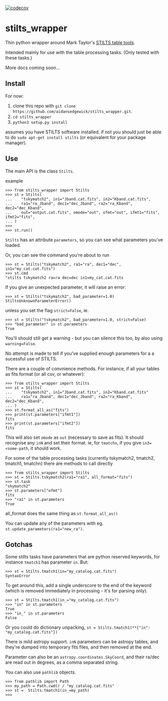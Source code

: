 [![codecov](https://codecov.io/gh/aidansedgewick/stilts_wrapper/branch/main/graph/badge.svg?token=MZI48732VB)](https://codecov.io/gh/aidansedgewick/stilts_wrapper)

# stilts_wrapper

Thin python wrapper around Mark Taylor's [STILTS table tools](http://www.star.bris.ac.uk/~mbt/stilts/ "STILTS homepage").

Intended mainly for use with the table processing tasks.
(Only tested with these tasks.)

More docs coming soon...

## Install

For now:
1) clone this repo with `git clone https://github.com/aidansedgewick/stilts_wrapper.git`.
2) `cd stilts_wrapper`
3) `python3 setup.py install`

assumes you have STILTS software installed. if not you should just be able
to do `sudo apt-get install stilts` (or equivalent for your package manager).

## Use

The main API is the class `Stilts`.

example

```
>>> from stilts_wrapper import Stilts
>>> st = Stilts(
...    "tskymatch2", in1="Jband.cat.fits", in2="Kband.cat.fits",
...    ra1="ra_Jband", dec1="dec_Jband", ra2="ra_Kband", dec2="dec_Kband",
...    out="output.cat.fits", omode="out", ofmt="out", ifmt1="fits", ifmt2="fits",
... )  
>>>
>>> st.run()
```

`Stilts` has an attribute `parameters`, so you can see what 
parameters you've loaded.

Or, you can see the command you're about to run

```
>>> st = Stilts("tskymatch2", ra1="ra", dec1="dec", in1="my_cat.cat.fits")
>>> st.cmd
"stilts tskymatch2 ra=ra dec=dec in1=my_cat.cat.fits
```

If you give an unexpected parameter, it will raise an error:

```
>>> st = Stilts("tskymatch2", bad_parameter=1.0)
StiltsUnknownParameterError()
```

unless you set the flag `strict=False`, ie.
```
>>> st = Stilts("tskymatch2", bad_parameter=1.0, strict=False)
>>> "bad_parameter" in st.parameters
True
```

You'll should still get a warning - but you can silence this too, by also using  `warning=False`.

No attempt is made to tell if you've supplied enough parameters for a
a sucessful use of STILTS.


There are a couple of convnience methods. For instance,
if all your tables as fits format (or all csv, or whatever):

```
>>> from stilts_wrapper import Stilts
>>> st = Stilts(
...    "tskymatch2", in1="Jband.cat.fits", in2="Kband.cat.fits"
...    ra1="ra_Jband", dec1="dec_Jband", ra2="ra_Kband", dec2="dec_Kband",
... )
>>> st.format_all_as("fits")
>>> print(st.parameters["ifmt1"])
fits
>>> print(st.parameters["ifmt2"])
fits
```

This will also set `omode` as `out` (necessary to save as fits).
It should recognise any `inN` and set their format. 
ie, for `tmatchn`, if you give `in3=<some-path`, it should work.


For some of the table processing tasks (currently tskymatch2, tmatch2, tmatch1, tmatchn) there are methods to call directly

```
>>> from stilts_wrapper import Stilts
>>> st = Stilts.tskymatch2(ra1="ra1", all_format="fits")
>>> st.task
"skymatch2"
>>> st.parameters["ofmt"]
fits
>>> "ra1" in st.parameters
True
```

all_format does the same thing as `st.format_all_as()`

You can update any of the parameters with eg. `st.update_parameters(ra1="new_ra")`.

## Gotchas

Some stilts tasks have parameters that are python reserved keywords, for instance `tmatch1` has parameter `in`. But:

```
>>> st = Stilts.tmatch1(in="my_catalog.cat.fits")
SyntaxError
```

To get around this, add a single underscore to the end of the keyword 
(which is removed immediately in processing - it's for parsing only).

```
>>> st = Stilts.tmatch1(in_="my_catalog.cat.fits")
>>> "in" in st.parameters
True
>>> "in_" in st.parameters
False
```

Or you could do dictionary unpacking, `st = Stilts.tmatch1(**{"in": "my_catalog.cat.fits"})`

There is mild astropy support.
`inN` parameters can be astropy tables, and they're dumped into temporary
fits files, and then removed at the end.

Parameter can also be an `astropy.coordinates.SkyCoord`, and their ra/dec are
read out in degrees, as a comma separated string.

You can also use `pathlib` objects.

```
>>> from pathlib import Path
>>> my_path = Path.cwd() / "my_catalog.cat.fits"
>>> st =  Stilts.tmatch1(in_=my_path)
>>> 
